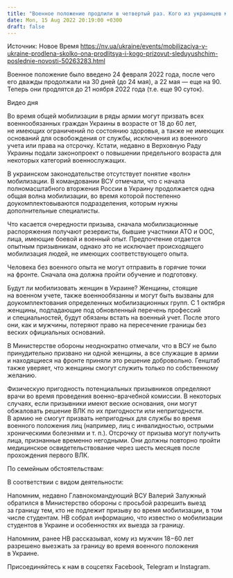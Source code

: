 ```yaml
---
title: "Военное положение продлили в четвертый раз. Кого из украинцев могут мобилизовать следующими"
date: Mon, 15 Aug 2022 20:19:00 +0300
draft: false
---
```

Источник: Новое Время https://nv.ua/ukraine/events/mobilizaciya-v-ukraine-prodlena-skolko-ona-prodlitsya-i-kogo-prizovut-sleduyushchim-poslednie-novosti-50263283.html


Военное положение было введено 24 февраля 2022 года, после чего его дважды продолжали на 30 дней (до 24 мая), а 22 мая — еще на 90. Теперь они продлятся до 21 ноября 2022 года (т.е. еще 90 суток).

 Видео дня   

Во время общей мобилизации в ряды армии могут призвать всех военнообязанных граждан Украины в возрасте от 18 до 60 лет, не имеющих ограничений по состоянию здоровья, а также не имеющих оснований для освобождения от службы, исключения из военного учета или права на отсрочку. Кстати, недавно в Верховную Раду Украины подали законопроект о повышении предельного возраста для некоторых категорий военнослужащих.

В украинском законодательстве отсутствует понятие «волн» мобилизации. В командовании ВСУ отмечали, что с начала полномасштабного вторжения России в Украину продолжается одна общая волна мобилизации, во время которой постепенно доукомплектовываются подразделения, которым нужны дополнительные специалисты.

 Что касается очередности призыва, сначала мобилизационные распоряжения получают резервисты, бывшие участники АТО и ООС, лица, имеющие боевой и военный опыт. Предпочтение отдается опытным призывникам, однако это не исключает происходящего мобилизация людей, не имеющих соответствующего опыта.

Человека без военного опыта не могут отправить в горячие точки на фронте. Сначала она должна пройти обучение и подготовку.

Будут ли мобилизовать женщин в Украине? Женщины, стоящие на военном учете, также военнообязанны и могут быть вызваны для доукомплектования определенных мобилизационных групп. С 1 октября женщины, подпадающие под обновленный перечень профессий и специальностей, будут обязаны встать на военный учет. После этого они, как и мужчины, потеряют право на пересечение границы без веских официальных оснований.

 В Министерстве обороны неоднократно отмечали, что в ВСУ не было принудительно призвано ни одной женщины, а все служащие в армии и находящиеся на фронте приняли это решение добровольно. Генштаб также уверяет, что женщины смогут служить только по собственному желанию.

Физическую пригодность потенциальных призывников определяют врачи во время проведения военно-врачебной комиссии. В некоторых случаях, если призывники имеют веские основания, они могут обжаловать решение ВЛК по их пригодности или непригодности. В армию не смогут призвать непригодных для службы во время военного положения лиц (например, лиц с инвалидностью, острыми хроническими болезнями и т. п.). Отсрочку от призыва могут получить лица, признанные временно негодными. Они должны повторно пройти медицинское освидетельствование через шесть месяцев после прохождения первого ВЛК.

По семейным обстоятельствам:

В соответствии с видом деятельности:

Напомним, недавно Главнокомандующий ВСУ Валерий Залужный обратился в Министерство обороны с просьбой разрешить выезд за границу тем, кто не подлежит призыву во время мобилизации, в том числе студентам. НВ собрал информацию, что известно о мобилизации студентов в Украине и особенностях их выезда за границу.

Напомним, ранее НВ рассказывал, кому из мужчин 18−60 лет разрешено выезжать за границу во время военного положения в Украине.

Присоединяйтесь к нам в соцсетях Facebook, Telegram и Instagram.
